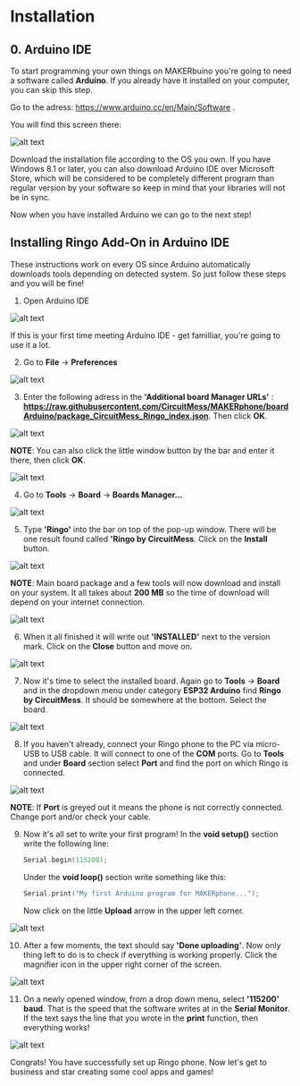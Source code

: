# Installation

## 0. Arduino IDE

To start programming your own things on MAKERbuino you're going to need a software called **Arduino**. If you already have it installed on your computer, you can skip this step. 

Go to the adress: https://www.arduino.cc/en/Main/Software .

You will find this screen there:

![alt text](https://www.circuitmess.com/wp-content/uploads/Arduino.png)

Download the installation file according to the OS you own. If you have Windows 8.1 or later, you can also download Arduino IDE over Microsoft Store, which will be considered to be completely different program than regular version by your software so keep in mind that your libraries will not be in sync.

Now when you have installed Arduino we can go to the next step!

## Installing Ringo Add-On in Arduino IDE

These instructions work on every OS since Arduino automatically downloads tools depending on detected system. So just follow these steps and you will be fine!

1. Open Arduino IDE

![alt text](https://www.circuitmess.com/wp-content/uploads/Pic1.png)

If this is your first time meeting Arduino IDE - get familliar, you're going to use it a lot.

2. Go to **File** -> **Preferences**

![alt text](https://www.circuitmess.com/wp-content/uploads/Pic2.png)

3. Enter the following adress in the **'Additional board Manager URLs'** : **https://raw.githubusercontent.com/CircuitMess/MAKERphone/boardArduino/package_CircuitMess_Ringo_index.json**. Then click **OK**.

![alt text](https://www.circuitmess.com/wp-content/uploads/Pic3.png)

**NOTE**: You can also click the little window button by the bar and enter it there, then click **OK**.     

![alt text](https://www.circuitmess.com/wp-content/uploads/Pic5.png)

4. Go to **Tools** -> **Board** -> **Boards Manager...**

![alt text](https://www.circuitmess.com/wp-content/uploads/Pic7.png)

5. Type **'Ringo'** into the bar on top of the pop-up window.
There will be one result found called **'Ringo by CircuitMess**. Click on the **Install** button.

![alt text](https://www.circuitmess.com/wp-content/uploads/Pic8.png)

**NOTE**: Main board package and a few tools will now download and install on your system. It all takes about **200 MB** so the time of download will depend on your internet connection. 

![alt text](https://www.circuitmess.com/wp-content/uploads/Pic9.png)

6. When it all finished it will write out **'INSTALLED'** next to the version mark. Click on the **Close** button and move on.

![alt text](https://www.circuitmess.com/wp-content/uploads/Pic10.png)

7. Now it's time to select the installed board. Again go to **Tools** -> **Board** and in the dropdown menu under category **ESP32 Arduino** find **Ringo by CircuitMess**. It should be somewhere at the bottom. Select the board.

![alt text](https://www.circuitmess.com/wp-content/uploads/Pic11.png)

8. If you haven't already, connect your Ringo phone to the PC via micro-USB to USB cable. It will connect to one of the **COM** ports. Go to **Tools** and under **Board** section select **Port** and find the port on which Ringo is connected.  

![alt text](https://www.circuitmess.com/wp-content/uploads/Pic13.png)

**NOTE**: If **Port** is greyed out it means the phone is not correctly connected. Change port and/or check your cable.

9. Now it's all set to write your first program! In the **void setup()** section write the following line:  
   
    ```cpp
    Serial.begin(115200);
     ``` 
   
   Under the **void loop()** section write something like this:   


    ```cpp
    Serial.print("My first Arduino program for MAKERphone...");
     ```

     Now click on the little **Upload** arrow in the upper left corner.

![alt text](https://www.circuitmess.com/wp-content/uploads/Pic14.png)

10. After a few moments, the text should say **'Done uploading'**. Now only thing left to do is to check if everything is working properly. Click the magnifier icon in the upper right corner of the screen.

![alt text](https://www.circuitmess.com/wp-content/uploads/Pic15-1.png)

11. On a newly opened window, from a drop down menu, select **'115200' baud**. That is the speed that the software writes at in the **Serial Monitor**. If the text says the line that you wrote in the **print** function, then everything works!  

![alt text](https://www.circuitmess.com/wp-content/uploads/Pic16.png)


Congrats! You have successfully set up Ringo phone. Now let's get to business and star creating some cool apps and games!